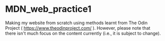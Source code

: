 # MDN_web_practice1

Making my website from scratch using methods learnt from The Odin Project ( https://www.theodinproject.com/ ). However, please note that there isn't much focus on the content currently (i.e., it is subject to change).
